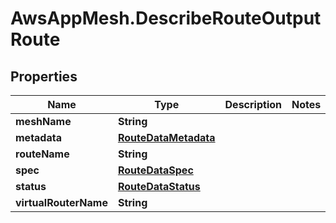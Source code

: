 # AwsAppMesh.DescribeRouteOutputRoute

## Properties

Name | Type | Description | Notes
------------ | ------------- | ------------- | -------------
**meshName** | **String** |  | 
**metadata** | [**RouteDataMetadata**](RouteDataMetadata.md) |  | 
**routeName** | **String** |  | 
**spec** | [**RouteDataSpec**](RouteDataSpec.md) |  | 
**status** | [**RouteDataStatus**](RouteDataStatus.md) |  | 
**virtualRouterName** | **String** |  | 


